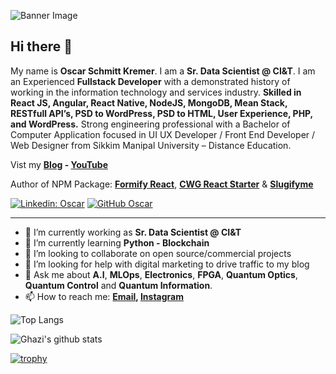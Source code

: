 ![Banner Image](https://github.com/oscarkremer/oscarkremer/blob/main/images/banner.png)

## Hi there 👋

My name is **Oscar Schmitt Kremer**. I am a **Sr. Data Scientist @ CI&T**. I am an Experienced **Fullstack Developer** with a demonstrated history of working in the information technology and services industry. **Skilled in React JS, Angular, React Native, NodeJS, MongoDB, Mean Stack, RESTfull API’s, PSD to WordPress, PSD to HTML, User Experience, PHP, and WordPress.** Strong engineering professional with a Bachelor of Computer Application focused in UI UX Developer / Front End Developer / Web Designer from Sikkim Manipal University – Distance Education.

Vist my **[Blog](https://medium.com/@ghazikhan205) - [YouTube](https://www.youtube.com/channel/UCio7gIFilw6wsgbTZAVOBrg)**

Author of NPM Package: **[Formify React](https://www.npmjs.com/package/formify-react)**, **[CWG React Starter](https://github.com/gkhan205/cwg-react-starter)** & **[Slugifyme](https://www.npmjs.com/package/slugifyme)**

[![Linkedin: Oscar](https://img.shields.io/badge/-Ghazi-blue?style=flat-square&logo=Linkedin&logoColor=white&link=https://www.linkedin.com/in/ghazi-khan/)](https://www.linkedin.com/in/ghazi-khan/)
[![GitHub Oscar](https://img.shields.io/github/followers/oscarkremer?label=follow&style=social)](https://github.com/oscarkremer)

---

- 🔭 I’m currently working as **Sr. Data Scientist @ CI&T**
- 🌱 I’m currently learning **Python - Blockchain**
- 👯 I’m looking to collaborate on open source/commercial projects
- 🤔 I’m looking for help with digital marketing to drive traffic to my blog
- 💬 Ask me about **A.I**, **MLOps**, **Electronics**, **FPGA**, **Quantum Optics**, **Quantum Control** and **Quantum Information**.
- 📫 How to reach me:
  **[Email](oscarkremer97@gmail.com), [Instagram](https://instagram.com/oscarskremer)**

![Top Langs](https://github-readme-stats.vercel.app/api/top-langs/?username=oscarkremer&layout=compact&theme=dark&hide_border=true)

![Ghazi's github stats](https://github-readme-stats.vercel.app/api?username=oscarkremer&show_icons=true&hide_border=true&theme=dark)

[![trophy](https://github-profile-trophy.vercel.app/?username=oscarkremer)](https://github.com/oscarkremer/github-profile-trophy)
